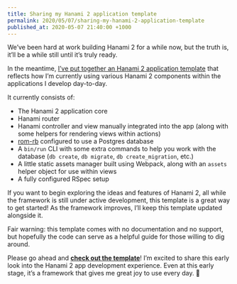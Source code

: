 ```yaml
---
title: Sharing my Hanami 2 application template
permalink: 2020/05/07/sharing-my-hanami-2-application-template
published_at: 2020-05-07 21:40:00 +1000
---
```


We’ve been hard at work building Hanami 2 for a while now, but the truth is, it’ll be a while still until it’s truly ready.

In the meantime, [I’ve put together an Hanami 2 application template][repo] that reflects how I’m currently using various Hanami 2 components within the applications I develop day-to-day.

It currently consists of:

- The Hanami 2 application core
- Hanami router
- Hanami controller and view manually integrated into the app (along with some helpers for rendering views within actions)
- [rom-rb](https://rom-rb.org) configured to use a Postgres database
- A `bin/run` CLI with some extra commands to help you work with the database (`db create`, `db migrate`, `db create_migration`, etc.)
- A little static assets manager built using Webpack, along with an `assets` helper object for use within views
- A fully configured RSpec setup

If you want to begin exploring the ideas and features of Hanami 2, all while the framework is still under active development, this template is a great way to get started! As the framework improves, I’ll keep this template updated alongside it.

Fair warning: this template comes with no documentation and no support, but hopefully the code can serve as a helpful guide for those willing to dig around.

Please go ahead and [**check out the template**][repo]! I’m excited to share this early look into the Hanami 2 app development experience. Even at this early stage, it’s a framework that gives me great joy to use every day. 🌸

[repo]: https://github.com/timriley/hanami-2-application-template
